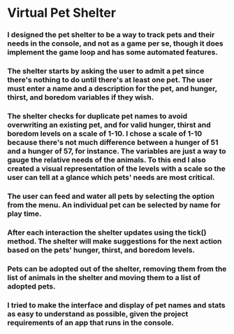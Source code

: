 # Virtual Pet Shelter

### I designed the pet shelter to be a way to track pets and their needs in the console, and not as a game per se, though it does implement the game loop and has some automated features.

### The shelter starts by asking the user to admit a pet since there's nothing to do until there's at least one pet. The user must enter a name and a description for the pet, and hunger, thirst, and boredom variables if they wish.

### The shelter checks for duplicate pet names to avoid overwriting an existing pet, and for valid hunger, thirst and boredom levels on a scale of 1-10. I chose a scale of 1-10 because there's not much difference between a hunger of 51 and a hunger of 57, for instance. The variables are just a way to gauge the relative needs of the animals. To this end I also created a visual representation of the levels with a scale so the user can tell at a glance which pets' needs are most critical. 

### The user can feed and water all pets by selecting the option from the menu. An individual pet can be selected by name for play time.

### After each interaction the shelter updates using the tick() method. The shelter will make suggestions for the next action based on the pets' hunger, thirst, and boredom levels. 

### Pets can be adopted out of the shelter, removing them from the list of animals in the shelter and moving them to a list of adopted pets.

### I tried to make the interface and display of pet names and stats as easy to understand as possible, given the project requirements of an app that runs in the console.